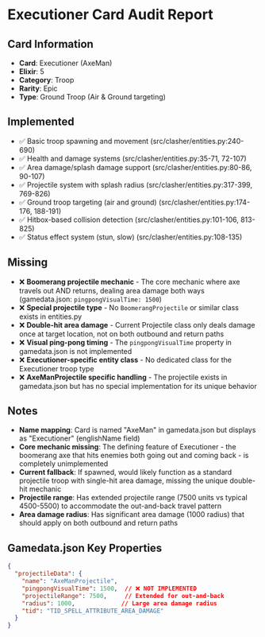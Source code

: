 # Executioner Card Audit Report

## Card Information
- **Card**: Executioner (AxeMan)
- **Elixir**: 5
- **Category**: Troop
- **Rarity**: Epic
- **Type**: Ground Troop (Air & Ground targeting)

## Implemented
- ✅ Basic troop spawning and movement (src/clasher/entities.py:240-690)
- ✅ Health and damage systems (src/clasher/entities.py:35-71, 72-107)
- ✅ Area damage/splash damage support (src/clasher/entities.py:80-86, 90-107)
- ✅ Projectile system with splash radius (src/clasher/entities.py:317-399, 769-826)
- ✅ Ground troop targeting (air and ground) (src/clasher/entities.py:174-176, 188-191)
- ✅ Hitbox-based collision detection (src/clasher/entities.py:101-106, 813-825)
- ✅ Status effect system (stun, slow) (src/clasher/entities.py:108-135)

## Missing
- ❌ **Boomerang projectile mechanic** - The core mechanic where axe travels out AND returns, dealing area damage both ways (gamedata.json: `pingpongVisualTime: 1500`)
- ❌ **Special projectile type** - No `BoomerangProjectile` or similar class exists in entities.py
- ❌ **Double-hit area damage** - Current Projectile class only deals damage once at target location, not on both outbound and return paths
- ❌ **Visual ping-pong timing** - The `pingpongVisualTime` property in gamedata.json is not implemented
- ❌ **Executioner-specific entity class** - No dedicated class for the Executioner troop type
- ❌ **AxeManProjectile specific handling** - The projectile exists in gamedata.json but has no special implementation for its unique behavior

## Notes
- **Name mapping**: Card is named "AxeMan" in gamedata.json but displays as "Executioner" (englishName field)
- **Core mechanic missing**: The defining feature of Executioner - the boomerang axe that hits enemies both going out and coming back - is completely unimplemented
- **Current fallback**: If spawned, would likely function as a standard projectile troop with single-hit area damage, missing the unique double-hit mechanic
- **Projectile range**: Has extended projectile range (7500 units vs typical 4500-5500) to accommodate the out-and-back travel pattern
- **Area damage radius**: Has significant area damage (1000 radius) that should apply on both outbound and return paths

## Gamedata.json Key Properties
```json
{
  "projectileData": {
    "name": "AxeManProjectile",
    "pingpongVisualTime": 1500,  // ❌ NOT IMPLEMENTED
    "projectileRange": 7500,     // Extended for out-and-back
    "radius": 1000,             // Large area damage radius
    "tid": "TID_SPELL_ATTRIBUTE_AREA_DAMAGE"
  }
}
```